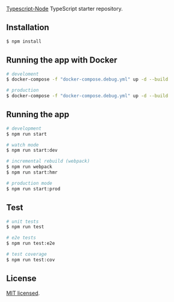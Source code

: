 
[Typescript-Node]() TypeScript starter repository.

## Installation

```bash
$ npm install
```
## Running the app with Docker

```bash
# develoment
$ docker-compose -f "docker-compose.debug.yml" up -d --build

# production
$ docker-compose -f "docker-compose.debug.yml" up -d --build
```
## Running the app

```bash
# development
$ npm run start

# watch mode
$ npm run start:dev

# incremental rebuild (webpack)
$ npm run webpack
$ npm run start:hmr

# production mode
$ npm run start:prod
```

## Test

```bash
# unit tests
$ npm run test

# e2e tests
$ npm run test:e2e

# test coverage
$ npm run test:cov
```


## License

[MIT licensed](LICENSE).
